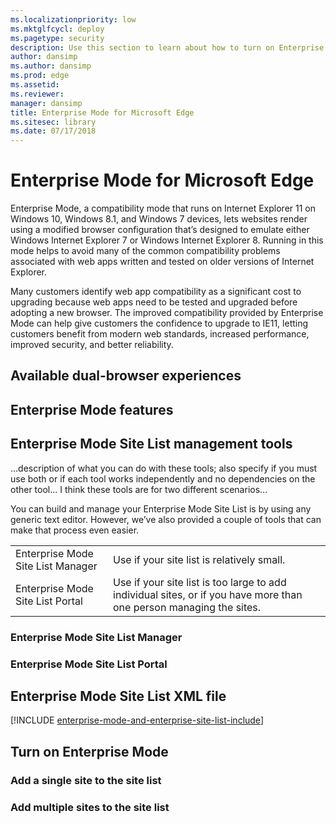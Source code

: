 ```yaml
---
ms.localizationpriority: low
ms.mktglfcycl: deploy
ms.pagetype: security
description: Use this section to learn about how to turn on Enterprise Mode.
author: dansimp
ms.author: dansimp
ms.prod: edge
ms.assetid: 
ms.reviewer: 
manager: dansimp
title: Enterprise Mode for Microsoft Edge
ms.sitesec: library
ms.date: 07/17/2018
---
```


# Enterprise Mode for Microsoft Edge
Enterprise Mode, a compatibility mode that runs on Internet Explorer 11 on Windows 10, Windows 8.1, and Windows 7 devices, lets websites render using a modified browser configuration that’s designed to emulate either Windows Internet Explorer 7 or Windows Internet Explorer 8. Running in this mode helps to avoid many of the common compatibility problems associated with web apps written and tested on older versions of Internet Explorer.

Many customers identify web app compatibility as a significant cost to upgrading because web apps need to be tested and upgraded before adopting a new browser. The improved compatibility provided by Enterprise Mode can help give customers the confidence to upgrade to IE11, letting customers benefit from modern web standards, increased performance, improved security, and better reliability.

## Available dual-browser experiences


## Enterprise Mode features




## Enterprise Mode Site List management tools
...description of what you can do with these tools; also specify if you must use both or if each tool works independently and no dependencies on the other tool...  I think these tools are for two different scenarios...

You can build and manage your Enterprise Mode Site List is by using any generic text editor. However, we’ve also provided a couple of tools that can make that process even easier.

|  |  |
|---------|---------|
|Enterprise Mode Site List Manager     |Use if your site list is relatively small.          |
|Enterprise Mode Site List Portal     |Use if your site list is too large to add individual sites, or if you have more than one person managing the sites.         |

### Enterprise Mode Site List Manager


### Enterprise Mode Site List Portal



## Enterprise Mode Site List XML file
[!INCLUDE [enterprise-mode-and-enterprise-site-list-include](enterprise-mode-and-enterprise-site-list-include.md)]


## Turn on Enterprise Mode


### Add a single site to the site list


### Add multiple sites to the site list

